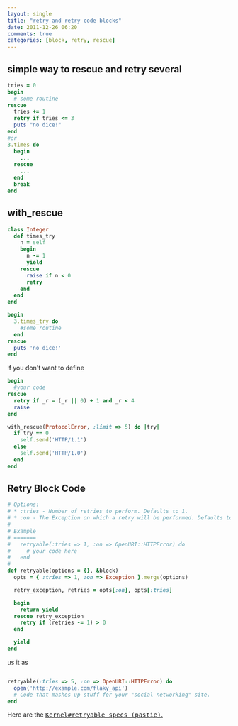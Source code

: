 ```yaml
---
layout: single
title: "retry and retry code blocks"
date: 2011-12-26 06:20
comments: true
categories: [block, retry, rescue]
---
```

## simple way to rescue and retry several
```ruby
tries = 0
begin
  # some routine
rescue
  tries += 1
  retry if tries <= 3
  puts "no dice!"
end
#or
3.times do
  begin
    ...
  rescue
    ...
  end
  break
end
```

## with_rescue

```ruby
class Integer
  def times_try
    n = self
    begin
      n -= 1
      yield
    rescue
      raise if n < 0
      retry
    end
  end
end

begin
  3.times_try do
    #some routine
  end
rescue
  puts 'no dice!'
end

```

if you don't want to define

```ruby
begin
  #your code
rescue
  retry if _r = (_r || 0) + 1 and _r < 4
  raise
end
```

```ruby
with_rescue(ProtocolError, :limit => 5) do |try|
  if try == 0
    self.send('HTTP/1.1')
  else
    self.send('HTTP/1.0')
  end
end
```

## Retry Block Code

```ruby
# Options:
# * :tries - Number of retries to perform. Defaults to 1.
# * :on - The Exception on which a retry will be performed. Defaults to Exception, which retries on any Exception.
#
# Example
# =======
#   retryable(:tries => 1, :on => OpenURI::HTTPError) do
#     # your code here
#   end
#
def retryable(options = {}, &block)
  opts = { :tries => 1, :on => Exception }.merge(options)

  retry_exception, retries = opts[:on], opts[:tries]

  begin
    return yield
  rescue retry_exception
    retry if (retries -= 1) > 0
  end

  yield
end
```

us it as

```ruby

retryable(:tries => 5, :on => OpenURI::HTTPError) do
  open('http://example.com/flaky_api')
  # Code that mashes up stuff for your "social networking" site.
end
```

Here are the <tt>[Kernel#retryable specs (pastie)](http://pastie.caboo.se/138570)</tt>[.](http://blog.codefront.net/2008/01/14/retrying-code-blocks-in-ruby-on-exceptions-whatever/)

